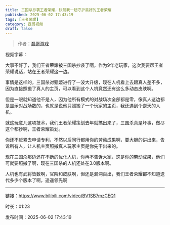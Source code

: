```yaml
---
title: 三国杀抄袭王者荣耀，快随我一起守护最好的王者荣耀
published: 2025-06-02 17:43:19
tags: [王者荣耀]
category: 磊哥视频
draft: false
---
```



> 作者：[磊哥游戏](https://space.bilibili.com/268941858?spm_id_from=333.788.upinfo.head.click)

视频字幕：

大事不好了，我们王者荣耀被三国杀抄袭了啊，作为9年老玩家，这次我要帮王者荣耀说话，站在王者荣耀这一边。

事情是这样的，三国杀对甄姬进行了一波大升级，现在人机看上去跟真人差不多，因为直接照搬了真人的主页，可以看到这个人机竟然还有这么多动态皮肤啊。

但是一眼就知道他不是人，因为他所有模式的对战场次全部都是零，像真人这边都是显示对战场数的，也就是说他只照搬了一个玩家的主页，我还遇到个逆天的人机。

就这玩意儿这项技术，我们王者荣耀策划去年就搞出来了，三国杀真是坏事，做尽这个都抄啊，王者荣耀策划。

你还不赶紧去申请专利，不然以后同行都用你的劳动成果啊，要大胆的讲出来，告诉所有人，让人机主页照搬真人玩家主页是你先干出来的。

现在三国杀那边还在不断的优化人机，你再不告诉大家，这是你的劳动成果，他们可就要照搬了啊，现在三国杀的人机还处在3.0版本啊。

人机也有武将皆数啊，官阶和皮肤啊，但还是漏洞百出，我们王者荣耀都不知道迭代多少个版本了啊，遥遥领先啊

---

链接：https://www.bilibili.com/video/BV1SB7mzCEQ1

时长：01:23

发布时间：2025-06-02 17:43:19
